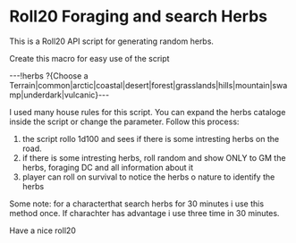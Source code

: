 # Roll20 Foraging and search Herbs
This is a Roll20 API script for generating random herbs.

Create this macro for easy use of the script

---!herbs ?{Choose a Terrain|common|arctic|coastal|desert|forest|grasslands|hills|mountain|swamp|underdark|vulcanic}---

I used many house rules for this script. You can expand the herbs cataloge inside the script or change the parameter. Follow this process:
1. the script rollo 1d100 and sees if there is some intresting herbs on the road.
2. if there is some intresting herbs, roll random and show ONLY to GM the herbs, foraging DC and all information about it
3. player can roll on survival to notice the herbs o  nature to identify the herbs

Some note: for a  characterthat search herbs for 30 minutes i use this method once. If charachter has advantage i use three time in 30 minutes.

Have a nice roll20
